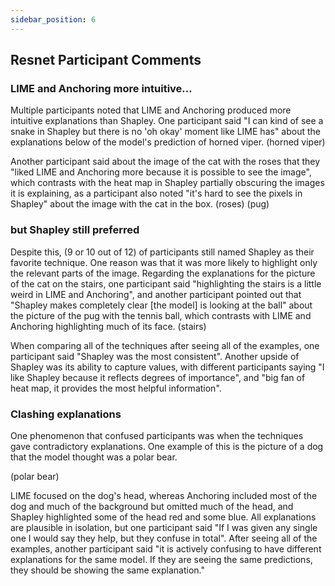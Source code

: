 ```yaml
---
sidebar_position: 6
---
```


## Resnet Participant Comments

### LIME and Anchoring more intuitive...

Multiple participants noted that LIME and Anchoring produced more intuitive explanations than Shapley. One participant said "I can kind of see a snake in Shapley but there is no 'oh okay' moment like LIME has" about the explanations below of the model's prediction of horned viper. 
(horned viper)

Another participant said about the image of the cat with the roses that they "liked LIME and Anchoring more because it is possible to see the image", which contrasts with the heat map in Shapley partially obscuring the images it is explaining, as a participant also noted "it's hard to see the pixels in Shapley" about the image with the cat in the box.
(roses)
(pug)

### but Shapley still preferred

Despite this, (9 or 10 out of 12) of participants still named Shapley as their favorite technique. One reason was that it was more likely to highlight only the relevant parts of the image. Regarding the explanations for the picture of the cat on the stairs, one participant said "highlighting the stairs is a little weird in LIME and Anchoring", and another participant pointed out that "Shapley makes completely clear \[the model\] is looking at the ball" about the picture of the pug with the tennis ball, which contrasts with LIME and Anchoring highlighting much of its face. 
(stairs)

When comparing all of the techniques after seeing all of the examples, one participant said "Shapley was the most consistent". Another upside of Shapley was its ability to capture values, with different participants saying "I like Shapley because it reflects degrees of importance", and "big fan of heat map, it provides the most helpful information". 

### Clashing explanations

One phenomenon that confused participants was when the techniques gave contradictory explanations. One example of this is the picture of a dog that the model thought was a polar bear. 

(polar bear)

LIME focused on the dog's head, whereas Anchoring included most of the dog and much of the background but omitted much of the head, and Shapley highlighted some of the head red and some blue. All explanations are plausible in isolation, but one participant said "If I was given any single one I would say they help, but they confuse in total". After seeing all of the examples, another participant said "it is actively confusing to have different explanations for the same model. If they are seeing the same predictions, they should be showing the same explanation."



